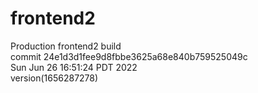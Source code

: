 # frontend2  
Production frontend2 build  
commit 24e1d3d1fee9d8fbbe3625a68e840b759525049c  
Sun Jun 26 16:51:24 PDT 2022  
version(1656287278)  
